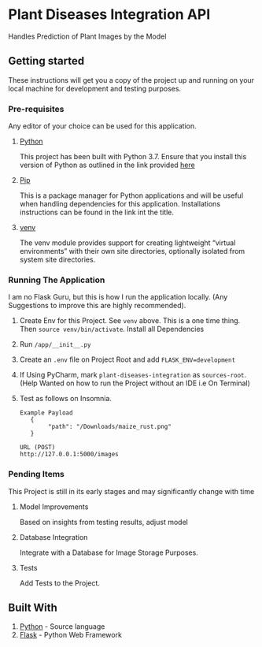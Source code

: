 # Plant Diseases Integration API
Handles Prediction of Plant Images by the Model

## Getting started

These instructions will get you a copy of the project up and running on your local machine for development and testing
purposes.

### Pre-requisites
Any editor of your choice can be used for this application.

1. [Python](https://www.python.org)

   This project has been built with Python 3.7. Ensure that you install this version of Python as outlined in the
   link provided [here](https://www.python.org/downloads/)

2. [Pip](https://pip.pypa.io/en/stable/)

   This is a package manager for Python applications and will be useful when handling dependencies
   for this application. Installations instructions can be found in the link int the title.

3. [venv](https://docs.python.org/3/library/venv.html)
    
    The venv module provides support for creating lightweight “virtual environments” with their own site directories, optionally isolated from system site directories.
    
### Running The Application
I am no Flask Guru, but this is how I run the application locally. (Any Suggestions to improve this are highly recommended).

1. Create Env for this Project. See `venv` above. This is a one time thing. Then `source venv/bin/activate`. Install all Dependencies

2. Run `/app/__init__.py`

3. Create an `.env` file on Project Root and add `FLASK_ENV=development`

4. If Using PyCharm, mark `plant-diseases-integration` as `sources-root`. (Help Wanted on how to run the Project without an IDE i.e On Terminal)

5. Test as follows on Insomnia. 
    
    ```
   Example Payload
       {
            "path": "/Downloads/maize_rust.png"
       }
   
   URL (POST)
   http://127.0.0.1:5000/images
   ```   

### Pending Items
This Project is still in its early stages and may significantly change with time

1. Model Improvements
    
    Based on insights from testing results, adjust model

2. Database Integration
    
    Integrate with a Database for Image Storage Purposes. 

3. Tests
    
    Add Tests to the Project. 


## Built With

1. [Python](https://www.python.org/) - Source language
2. [Flask](http://flask.pocoo.org/) - Python Web Framework
